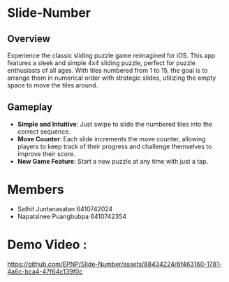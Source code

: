 # Slide-Number

## Overview
Experience the classic sliding puzzle game reimagined for iOS. This app features a sleek and simple 4x4 sliding puzzle, perfect for puzzle enthusiasts of all ages. With tiles numbered from 1 to 15, the goal is to arrange them in numerical order with strategic slides, utilizing the empty space to move the tiles around.

## Gameplay
- **Simple and Intuitive**: Just swipe to slide the numbered tiles into the correct sequence.
- **Move Counter**: Each slide increments the move counter, allowing players to keep track of their progress and challenge themselves to improve their score.
- **New Game Feature**: Start a new puzzle at any time with just a tap.

# Members
- Sathit Juntanasatan 6410742024
- Napatsinee Puangbubpa 6410742354

# Demo Video : 

https://github.com/EPNP/Slide-Number/assets/88434224/6f463160-1781-4a6c-bca4-47f64c139f0c



